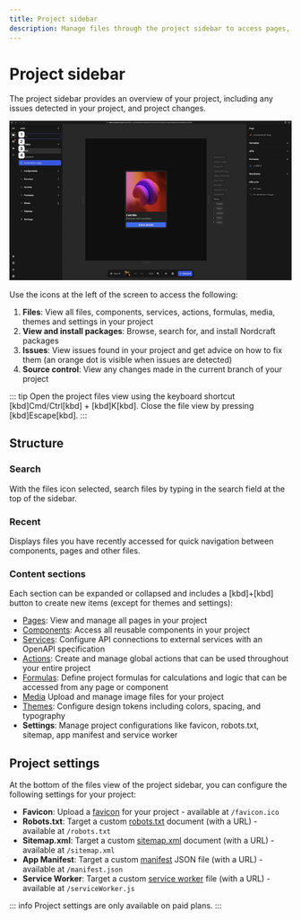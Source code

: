 ```yaml
---
title: Project sidebar
description: Manage files through the project sidebar to access pages, components, APIs, actions, media, themes and project-wide configuration settings.
---
```


# Project sidebar

The project sidebar provides an overview of your project, including any issues detected in your project, and project changes.

![The project sidebar is visible, showing three existing pages, and collapsed sections for components, services, actions, formulas, media, themes and settings. The image is annotated corresponding to the list items below.|16/9](project-sidebar.webp 'Project sidebar')

Use the icons at the left of the screen to access the following:

1. **Files**: View all files, components, services, actions, formulas, media, themes and settings in your project
2. **View and install packages**: Browse, search for, and install Nordcraft packages
3. **Issues**: View issues found in your project and get advice on how to fix them (an orange dot is visible when issues are detected)
4. **Source control**: View any changes made in the current branch of your project

::: tip
Open the project files view using the keyboard shortcut [kbd]Cmd/Ctrl[kbd] + [kbd]K[kbd]. Close the file view by pressing [kbd]Escape[kbd].
:::

## Structure

### Search

With the files icon selected, search files by typing in the search field at the top of the sidebar.

### Recent

Displays files you have recently accessed for quick navigation between components, pages and other files.

### Content sections

Each section can be expanded or collapsed and includes a [kbd]+[kbd] button to create new items (except for themes and settings):

- [Pages](/pages/overview): View and manage all pages in your project
- [Components](/components/overview): Access all reusable components in your project
- [Services](/connecting-data/services): Configure API connections to external services with an OpenAPI specification
- [Actions](/actions/overview): Create and manage global actions that can be used throughout your entire project
- [Formulas](/formulas/project-formulas): Define project formulas for calculations and logic that can be accessed from any page or component
- [Media](/media/overview) Upload and manage image files for your project
- [Themes](/styling/theme): Configure design tokens including colors, spacing, and typography
- **Settings**: Manage project configurations like favicon, robots.txt, sitemap, app manifest and service worker

## Project settings

At the bottom of the files view of the project sidebar, you can configure the following settings for your project:

- **Favicon**: Upload a [favicon](https://developer.mozilla.org/en-US/docs/Glossary/Favicon) for your project - available at `/favicon.ico`
- **Robots.txt**: Target a custom [robots.txt](https://developer.mozilla.org/en-US/docs/Glossary/Robots.txt) document (with a URL) - available at `/robots.txt`
- **Sitemap.xml**: Target a custom [sitemap.xml](https://en.wikipedia.org/wiki/Sitemaps) document (with a URL) - available at `/sitemap.xml`
- **App Manifest**: Target a custom [manifest](https://developer.mozilla.org/en-US/docs/Web/Progressive_web_apps/Manifest) JSON file (with a URL) - available at `/manifest.json`
- **Service Worker**: Target a custom [service worker](https://developer.mozilla.org/en-US/docs/Web/API/Service_Worker_API/Using_Service_Workers) file (with a URL) - available at `/serviceWorker.js`

::: info
Project settings are only available on paid plans.
:::
